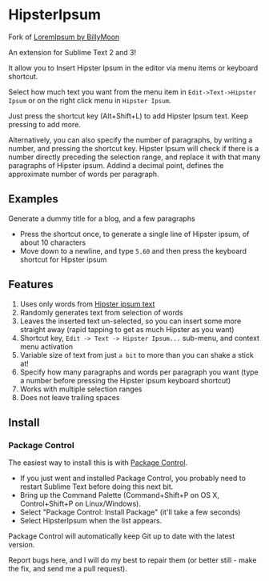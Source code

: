 # HipsterIpsum

Fork of [LoremIpsum by BillyMoon](https://github.com/billymoon/LoremIpsum)

An extension for Sublime Text 2 and 3!

It allow you to Insert Hipster Ipsum in the editor via menu items or keyboard shortcut.

Select how much text you want from the menu item in `Edit->Text->Hipster Ipsum` or on the right click menu in `Hipster Ipsum`.

Just press the shortcut key (Alt+Shift+L) to add Hipster Ipsum text. Keep pressing to add more.

Alternatively, you can also specify the number of paragraphs, by writing a number, and pressing the shortcut key. Hipster Ipsum will check if there is a number directly preceding the selection range, and replace it with that many paragraphs of Hipster ipsum. Addind a decimal point, defines the approximate number of words per paragraph.

## Examples

Generate a dummy title for a blog, and a few paragraphs

- Press the shortcut once, to generate a single line of Hipster ipsum, of about 10 characters
- Move down to a newline, and type `5.60` and then press the keyboard shortcut for Hipster ipsum

## Features

1. Uses only words from [Hipster ipsum text](https://gist.github.com/seripap/a58005a2d8b6a6a71615)
2. Randomly generates text from selection of words
3. Leaves the inserted text un-selected, so you can insert some more straight away (rapid tapping to get as much Hipster as you want)
4. Shortcut key, `Edit -> Text -> Hipster Ipsum...` sub-menu, and context menu activation
5. Variable size of text from just `a bit` to more than you can shake a stick at!
6. Specify how many paragraphs and words per paragraph you want (type a number before pressing the Hipster ipsum keyboard shortcut)
7. Works with multiple selection ranges
8. Does not leave trailing spaces

## Install

### Package Control

The easiest way to install this is with [Package Control](http://wbond.net/sublime\_packages/package\_control).

 * If you just went and installed Package Control, you probably need to restart Sublime Text before doing this next bit.
 * Bring up the Command Palette (Command+Shift+P on OS X, Control+Shift+P on Linux/Windows).
 * Select "Package Control: Install Package" (it'll take a few seconds)
 * Select HipsterIpsum when the list appears.

Package Control will automatically keep Git up to date with the latest version.

Report bugs here, and I will do my best to repair them (or better still - make the fix, and send me a pull request).
